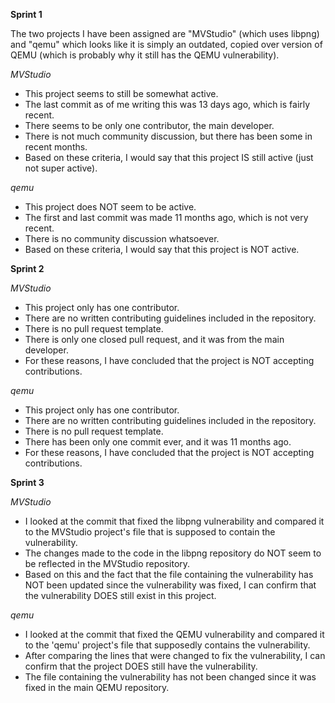 **Sprint 1**

The two projects I have been assigned are "MVStudio" (which uses libpng) and 
"qemu" which looks like it is simply an outdated, copied over version of QEMU (which is probably why it still has the QEMU vulnerability).

*MVStudio*
- This project seems to still be somewhat active.
- The last commit as of me writing this was 13 days ago, which is fairly recent.
- There seems to be only one contributor, the main developer.
- There is not much community discussion, but there has been some in recent months.
- Based on these criteria, I would say that this project IS still active (just not super active).

*qemu*
- This project does NOT seem to be active.
- The first and last commit was made 11 months ago, which is not very recent.
- There is no community discussion whatsoever.
- Based on these criteria, I would say that this project is NOT active.



**Sprint 2**

*MVStudio*
- This project only has one contributor.
- There are no written contributing guidelines included in the repository.
- There is no pull request template.
- There is only one closed pull request, and it was from the main developer.
- For these reasons, I have concluded that the project is NOT accepting contributions.

*qemu*
- This project only has one contributor.
- There are no written contributing guidelines included in the repository.
- There is no pull request template.
- There has been only one commit ever, and it was 11 months ago.
- For these reasons, I have concluded that the project is NOT accepting contributions.



**Sprint 3**

*MVStudio*
- I looked at the commit that fixed the libpng vulnerability and compared it to the MVStudio project's file that is supposed to contain the vulnerability. 
- The changes made to the code in the libpng repository do NOT seem to be reflected in the MVStudio repository.
- Based on this and the fact that the file containing the vulnerability has NOT been updated since the vulnerability was fixed, I can confirm that the vulnerability DOES still exist in this project. 

*qemu*
- I looked at the commit that fixed the QEMU vulnerability and compared it to the 'qemu' project's file that supposedly contains the vulnerability. 
- After comparing the lines that were changed to fix the vulnerability, I can confirm that the project DOES still have the vulnerability. 
- The file containing the vulnerability has not been changed since it was fixed in the main QEMU repository.

